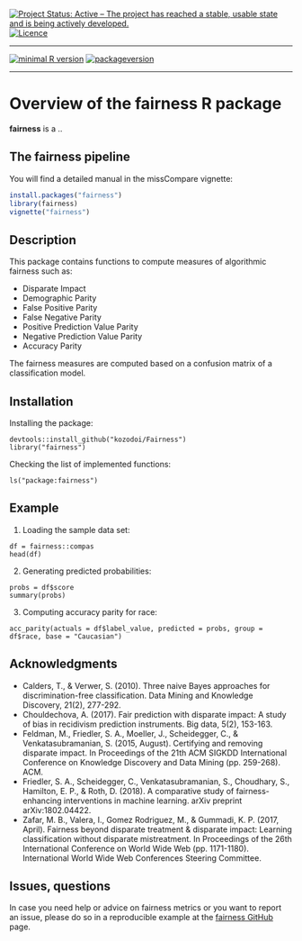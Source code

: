 <!-- rmarkdown v1 -->

[![Project Status: Active – The project has reached a stable, usable state and is being actively developed.](https://www.repostatus.org/badges/latest/active.svg)](https://www.repostatus.org/#active)
[![Licence](https://img.shields.io/github/license/mashape/apistatus.svg)](http://choosealicense.com/licenses/mit/)

---

[![minimal R version](https://img.shields.io/badge/R%3E%3D-3.6.0-6666ff.svg)](https://cran.r-project.org/)
[![packageversion](https://img.shields.io/badge/Package%20version-0.0.0.9000-orange.svg?style=flat-square)](commits/master)

---

<!-- README.md is generated from README.Rmd. Please edit that file -->



# Overview of the fairness R package

**fairness** is a ..
## The fairness pipeline

You will find a detailed manual in the missCompare vignette:

```r
install.packages("fairness")
library(fairness)
vignette("fairness")
```

## Description

This package contains functions to compute measures of algorithmic fairness such as:
- Disparate Impact
- Demographic Parity
- False Positive Parity
- False Negative Parity
- Positive Prediction Value Parity
- Negative Prediction Value Parity
- Accuracy Parity


The fairness measures are computed based on a confusion matrix of a classification model.


## Installation


Installing the package:
```
devtools::install_github("kozodoi/Fairness")
library("fairness")
```

Checking the list of implemented functions:
```
ls("package:fairness")
```


## Example

1) Loading the sample data set:
```
df = fairness::compas
head(df)
```

2) Generating predicted probabilities:
```
probs = df$score
summary(probs)
```

3) Computing accuracy parity for race:
```
acc_parity(actuals = df$label_value, predicted = probs, group = df$race, base = "Caucasian")
```


## Acknowledgments
- Calders, T., & Verwer, S. (2010). Three naive Bayes approaches for discrimination-free classification. Data Mining and Knowledge Discovery, 21(2), 277-292.
- Chouldechova, A. (2017). Fair prediction with disparate impact: A study of bias in recidivism prediction instruments. Big data, 5(2), 153-163.
- Feldman, M., Friedler, S. A., Moeller, J., Scheidegger, C., & Venkatasubramanian, S. (2015, August). Certifying and removing disparate impact. In Proceedings of the 21th ACM SIGKDD International Conference on Knowledge Discovery and Data Mining (pp. 259-268). ACM.
- Friedler, S. A., Scheidegger, C., Venkatasubramanian, S., Choudhary, S., Hamilton, E. P., & Roth, D. (2018). A comparative study of fairness-enhancing interventions in machine learning. arXiv preprint arXiv:1802.04422.
- Zafar, M. B., Valera, I., Gomez Rodriguez, M., & Gummadi, K. P. (2017, April). Fairness beyond disparate treatment & disparate impact: Learning classification without disparate mistreatment. In Proceedings of the 26th International Conference on World Wide Web (pp. 1171-1180). International World Wide Web Conferences Steering Committee.


## Issues, questions

In case you need help or advice on fairness metrics or you want to report an issue, please do so in a reproducible example at the [fairness GitHub](https://github.com/kozodoi/Fairness/issues) page.

